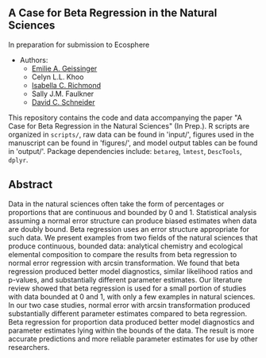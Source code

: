 ## A Case for Beta Regression in the Natural Sciences  
In preparation for submission to Ecosphere

* Authors:
    + [Emilie A. Geissinger](https://eageissinger.github.io/)
    + Celyn L.L. Khoo
    + [Isabella C. Richmond](https://github.com/icrichmond)
    + Sally J.M. Faulkner
    + [David C. Schneider](https://www.mun.ca/osc/dschneider/bio.php)
    

This repository contains the code and data accompanying the paper "A Case for Beta Regression in the Natural Sciences" (In Prep.). R scripts are organized in `scripts/`, raw data can be found in 'input/', figures used in the manuscript can be found in 'figures/', and model output tables can be found in 'output/'. Package dependencies include: `betareg`, `lmtest`, `DescTools`, `dplyr`.


    
## Abstract
Data in the natural sciences often take the form of percentages or proportions that are continuous and bounded by 0 and 1. Statistical analysis assuming a normal error structure can produce biased estimates when data are doubly bound. Beta regression uses an error structure appropriate for such data. We present examples from two fields of the natural sciences that produce continuous, bounded data: analytical chemistry and ecological elemental composition to compare the results from beta regression to normal error regression with arcsin transformation. We found that beta regression produced better model diagnostics, similar likelihood ratios and p-values, and substantially different parameter estimates. Our literature review showed that beta regression is used for a small portion of studies with data bounded at 0 and 1, with only a few examples in natural sciences. In our two case studies, normal error with arcsin transformation produced substantially different parameter estimates compared to beta regression. Beta regression for proportion data produced better model diagnostics and parameter estimates lying within the bounds of the data. The result is more accurate predictions and more reliable parameter estimates for use by other researchers. 
